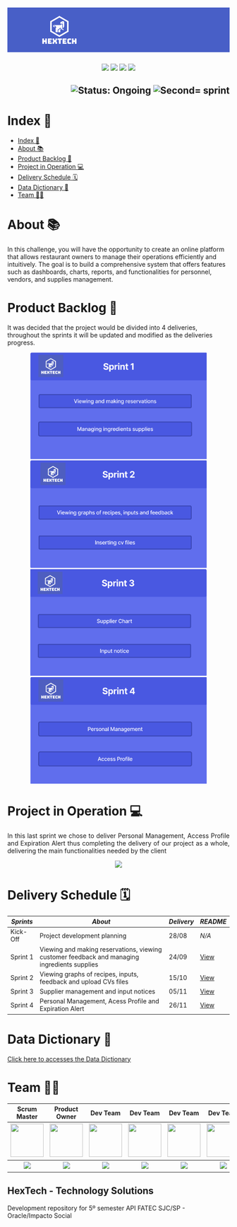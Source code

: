 <h1 align="center">
    <img src="https://github.com/GroupHextech/HEXTECH-API5sem/blob/main/doc/images/Banner_Hextech.png" alt="Logo Hextech">
</h1>
<p align="center">
        <img src="https://img.shields.io/badge/mysql-%2300f.svg?style=for-the-badge&logo=mysql&logoColor=white">
        <img src="https://img.shields.io/badge/vuejs-%2335495e.svg?style=for-the-badge&logo=vuedotjs&logoColor=%234FC08D">
        <img src="https://img.shields.io/badge/java-%23ED8B00.svg?style=for-the-badge&logo=openjdk&logoColor=white">
        <img src="https://img.shields.io/badge/Oracle-F80000?style=for-the-badge&logo=oracle&logoColor=white">
</p>

<h2 align="right">
        <img src="https://img.shields.io/badge/status-complete-blue?style=for-the-badge&logo=appveyor" alt="Status: Ongoing">   
        <img src="https://img.shields.io/badge/sprint-4-blue?style=for-the-badge&logo=appveyor" alt="Second= sprint">
</h2>


# Index 📎

- [Index 📎](#index-)
- [About 📚](#about-)
- [Product Backlog 📍](#product-backlog-)
- [Project in Operation 💻](#project-in-operation-)
- [Delivery Schedule 🗓](#delivery-schedule-)
- [Data Dictionary 📖](#data-dictionary-)
- [Team 👩‍💻](#team-)


# About 📚

<p aling="justify"> In this challenge, you will have the opportunity to create an online platform that allows restaurant owners to manage their operations efficiently and intuitively. The goal is to build a comprehensive system that offers features such as dashboards, charts, reports, and functionalities for personnel, vendors, and supplies management. </p>

# Product Backlog 📍

It was decided that the project would be divided into 4 deliveries, throughout the sprints it will be updated and modified as the deliveries progress.

<p align="center">
        <img src="https://github.com/GroupHextech/HEXTECH-API5sem/blob/main/doc/Product%20Backlog/Product%20Backlog%20Sprint%201.png" width="400"/>
        <img src="https://github.com/GroupHextech/HEXTECH-API5sem/blob/main/doc/Product%20Backlog/Product%20Backlog%20Sprint%202.png" width="400"/>
        <img src="https://github.com/GroupHextech/HEXTECH-API5sem/blob/main/doc/Product%20Backlog/Product%20Backlog%20Sprint%203.png" width="400"/>
        <img src="https://github.com/GroupHextech/HEXTECH-API5sem/blob/main/doc/Product%20Backlog/Product%20Backlog%20Sprint%204.png" width="400"/>


# Project in Operation 💻

<p align="justify"> In this last sprint we chose to deliver Personal Management, Access Profile and Expiration Alert thus completing the delivery of our project as a whole, delivering the main functionalities needed by the client
<p align="center"> 
    <img src="https://github.com/GroupHextech/HEXTECH-API5sem/blob/main/doc/Mockup/Project%20in%20Operation/ProjectOperationSprint4.gif" width=""/>
</p>

# Delivery Schedule 🗓
| *Sprints*  | *About* | *Delivery*    | *README*  |
| ---------- | ------  | ------------- | ------    | 
|  Kick-Off  | Project development planning |  28/08  | *N/A* | 
|  Sprint 1  | Viewing and making reservations, viewing customer feedback and managing ingredients supplies | 24/09 | [View](https://github.com/GroupHextech/HEXTECH-API5sem/blob/main/doc/README/README%20Sprint1.md) |
|  Sprint 2  | Viewing graphs of recipes, inputs, feedback and upload CVs files | 15/10 | [View](https://github.com/GroupHextech/HEXTECH-API5sem/blob/main/doc/README/README%20Sprint2.md) | 
|  Sprint 3  | Supplier management and input notices | 05/11 | [View](https://github.com/GroupHextech/HEXTECH-API5sem/blob/main/doc/README/README%20Sprint3.md) | 
|  Sprint 4  | Personal Management, Acess Profile and Expiration Alert | 26/11 | [View](https://github.com/GroupHextech/HEXTECH-API5sem/blob/main/doc/README/README%20Sprint4.md) |

# Data Dictionary 📖
[Click here to accesses the Data Dictionary](https://github.com/GroupHextech/HEXTECH-API5sem/blob/main/doc/Bench%20Models/cloudKitchen.pdf)

# Team 👩‍💻
<body>
        <div align="center">
                <table>
                <thead>
                        <th>Scrum Master</th>
                        <th>Product Owner</th>
                        <th>Dev Team</th>
                        <th>Dev Team</th>
                        <th>Dev Team</th>
                        <th>Dev Team</th>
                <thead>
                <tbody>
                        <tr>
                                <th><a href="https://github.com/AugustoTSantos"><img src="https://avatars.githubusercontent.com/u/77200265?v=4" width="75px" height="75px"/></a></th>
                                <th><a href="https://github.com/michelrubens"><img src="https://avatars.githubusercontent.com/michelrubens" width="75px" height="75px"></a></th>
                                <th><a href="https://github.com/nicursino"><img src="https://avatars.githubusercontent.com/u/67070670?v=4" width="75px" height="75px"/></a></th>
                                <th><a href="https://github.com/PatrickSouzza"><img src="https://avatars.githubusercontent.com/u/89882058?v=4" width="75px" height="75px"/></a></th>
                                <th><a href="https://github.com/Valdineynascimento"><img src="https://avatars.githubusercontent.com/u/71536881?v=4" width="75px" height="75px"/></a></th>
                                <th><a href="https://github.com/williamantoniazzi"><img src="https://avatars.githubusercontent.com/u/62269345?v=4" width="75px" height="75px"/></a></th>
                        </tr>
                        <tr>
                                <th><a href="https://www.linkedin.com/in/augusto-torres-7919881b9/"><img src="https://img.shields.io/badge/LinkedIn-0077B5?style=for-the-badge&logo=linkedin&logoColor=white"></a></th>
                                <th><a href="https://www.linkedin.com/in/michelrubens"><img src="https://img.shields.io/badge/LinkedIn-0077B5?style=for-the-badge&logo=linkedin&logoColor=white"></a></th>
                                <th><a href="https://www.linkedin.com/in/nicolas-cursino-406935184/"><img src="https://img.shields.io/badge/LinkedIn-0077B5?style=for-the-badge&logo=linkedin&logoColor=white"></a></th>
                                <th><a href="https://www.linkedin.com/in/patricksouzza/"><img src="https://img.shields.io/badge/LinkedIn-0077B5?style=for-the-badge&logo=linkedin&logoColor=white"></a></th>
                                <th><a href="https://www.linkedin.com/in/valdiney-jos%C3%A9-do-nascimento-68a136214/"><img src="https://img.shields.io/badge/LinkedIn-0077B5?style=for-the-badge&logo=linkedin&logoColor=white"></a></th>
                                <th><a href="https://www.linkedin.com/in/williamantoniazzi/"><img src="https://img.shields.io/badge/LinkedIn-0077B5?style=for-the-badge&logo=linkedin&logoColor=white"></a></th>
                        </tr>
                <tbody>
        </table>
        </div>
</body>

## HexTech - Technology Solutions
Development repository for 5º semester API FATEC SJC/SP - Oracle/Impacto Social
